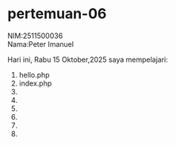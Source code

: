 # pertemuan-06
NIM:2511500036<br>
Nama:Peter Imanuel

Hari ini, Rabu 15 Oktober,2025 saya mempelajari:
<ol>
<li>hello.php</li>
<li>index.php</li>
<li></li>
<li></li>
<li></li>
<li></li>
<li></li>
<li></li>

</ol>